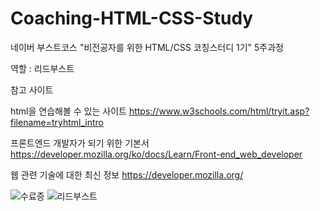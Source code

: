 # Coaching-HTML-CSS-Study
네이버 부스트코스 "비전공자를 위한 HTML/CSS 코칭스터디 1기"
5주과정

역할 : 리드부스트

참고 사이트

html을 연습해볼 수 있는 사이트
https://www.w3schools.com/html/tryit.asp?filename=tryhtml_intro

프론트엔드 개발자가 되기 위한 기본서
https://developer.mozilla.org/ko/docs/Learn/Front-end_web_developer

웹 관련 기술에 대한 최신 정보
https://developer.mozilla.org/


![수료증](https://user-images.githubusercontent.com/102667851/174485010-991d80b2-2f14-41a6-8b1a-93f5b5e5d6aa.png)
![리드부스트](https://user-images.githubusercontent.com/102667851/174485012-9e16836e-ab28-4628-b0e7-74184393b22b.png)
